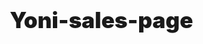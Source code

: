 # Yoni-sales-page
<!DOCTYPE html>
<html lang="en">
<head>
    <meta charset="UTF-8">
    <meta name="viewport" content="width=device-width, initial-scale=1.0">
    <title>Brain Rot - Stop Doom Scrolling, Start Living</title>
    <style>
        /* CSS Reset */
        * {
            margin: 0;
            padding: 0;
            box-sizing: border-box;
        }
        
        html, body {
            overflow-x: hidden;
            font-family: -apple-system, BlinkMacSystemFont, 'Segoe UI', Roboto, Oxygen, Ubuntu, Cantarell, sans-serif;
            line-height: 1.6;
            color: #333;
        }
        
        .container {
            width: 100%;
            max-width: 800px;
            margin: 0 auto;
            padding: 0 2rem;
        }
        
        .section {
            padding: 3rem 0;
        }
        
        .preheader {
            background: #ff6b6b;
            color: white;
            text-align: center;
            padding: 1rem;
            font-weight: bold;
            font-size: 0.9rem;
        }
        
        .hero {
            background: linear-gradient(135deg, #667eea 0%, #764ba2 100%);
            color: white;
            text-align: center;
            padding: 4rem 0;
            display: flex;
            flex-direction: column;
            align-items: center;
            justify-content: center;
        }
        
        h1 {
            font-size: 2.5rem;
            font-weight: 900;
            margin-bottom: 1rem;
            line-height: 1.2;
        }
        
        .subheader {
            font-size: 1.3rem;
            margin-bottom: 2rem;
            font-weight: 300;
        }
        
        .vsl-container {
            margin: 2rem 0;
            position: relative;
            display: flex;
            flex-direction: column;
            align-items: center;
            justify-content: center;
        }
        
        .vsl-icon {
            width: 200px;
            height: 120px;
            background: #000;
            border-radius: 10px;
            position: relative;
            cursor: pointer;
            transition: transform 0.3s ease;
            text-decoration: none;
            display: block;
        }
        
        .vsl-icon:hover {
            transform: scale(1.05);
        }
        
        .play-button {
            position: absolute;
            top: 50%;
            left: 50%;
            transform: translate(-50%, -50%);
            width: 0;
            height: 0;
            border-left: 20px solid white;
            border-top: 12px solid transparent;
            border-bottom: 12px solid transparent;
        }
        
        .vsl-text {
            color: white;
            margin-top: 1rem;
            font-weight: bold;
            font-size: 0.9rem;
            text-align: center;
        }
        
        .cta-button {
            background: #ff6b6b;
            color: white;
            padding: 1.2rem 2.5rem;
            border: none;
            border-radius: 50px;
            font-size: 1.1rem;
            font-weight: bold;
            cursor: pointer;
            transition: all 0.3s ease;
            text-decoration: none;
            display: inline-block;
            margin: 2rem 0;
        }
        
        .cta-button:hover {
            background: #ff5252;
            transform: translateY(-2px);
            box-shadow: 0 10px 20px rgba(255, 107, 107, 0.3);
        }
        
        h2 {
            font-size: 2rem;
            margin-bottom: 1.5rem;
            color: #333;
            font-weight: 800;
        }
        
        .section-content {
            font-size: 1.1rem;
            line-height: 1.8;
        }
        
        .section-content p {
            margin-bottom: 1.5rem;
        }
        
        .bold {
            font-weight: bold;
        }
        
        .highlight {
            background: #fff3cd;
            padding: 0.2rem 0.4rem;
            border-radius: 3px;
        }
        
        .bullets {
            list-style: none;
            margin: 2rem 0;
        }
        
        .bullets li {
            margin-bottom: 1.5rem;
            padding-left: 1.5rem;
            position: relative;
        }
        
        .bullets li:before {
            content: "✓";
            position: absolute;
            left: 0;
            color: #4CAF50;
            font-weight: bold;
            font-size: 1.2rem;
        }
        
        .testimonial {
            background: #f8f9fa;
            padding: 2rem;
            border-radius: 10px;
            margin: 2rem 0;
            border-left: 4px solid #667eea;
            font-style: italic;
        }
        
        .faq {
            background: #f8f9fa;
            padding: 2rem;
            margin: 2rem 0;
            border-radius: 10px;
        }
        
        .faq-item {
            margin-bottom: 2rem;
        }
        
        .faq-question {
            font-weight: bold;
            font-size: 1.1rem;
            margin-bottom: 0.5rem;
            color: #667eea;
        }
        
        .urgency-box {
            background: #fff3cd;
            border: 2px solid #ffc107;
            padding: 1.5rem;
            border-radius: 10px;
            margin: 2rem 0;
            text-align: center;
        }
        
        /* Mobile Responsiveness */
        @media (max-width: 1024px) {
            .container {
                padding: 0 1.5rem;
            }
            
            h1 {
                font-size: 2.2rem;
            }
            
            .subheader {
                font-size: 1.2rem;
            }
        }
        
        @media (max-width: 768px) {
            .container {
                padding: 0 1rem;
            }
            
            h1 {
                font-size: 2rem;
            }
            
            .subheader {
                font-size: 1.1rem;
            }
            
            h2 {
                font-size: 1.7rem;
            }
            
            .section {
                padding: 2rem 0;
            }
            
            .hero {
                padding: 3rem 0;
            }
            
            .vsl-icon {
                width: 160px;
                height: 96px;
            }
            
            .cta-button {
                padding: 1rem 2rem;
                font-size: 1rem;
            }
        }
        
        @media (max-width: 480px) {
            h1 {
                font-size: 1.8rem;
            }
            
            .subheader {
                font-size: 1rem;
            }
            
            h2 {
                font-size: 1.5rem;
            }
            
            .section-content {
                font-size: 1rem;
            }
        }
    </style>
</head>
<body>
    <!-- Preheader -->
    <div class="preheader">
        ATTENTION: If you spend 5+ hours daily doom-scrolling your phone...
    </div>
    
    <!-- Hero Section -->
    <div class="hero">
        <div class="container">
            <h1>Cut Your Screen Time By 3+ Hours Daily<br>In Just 7 Days Without Going Cold Turkey</h1>
            <div class="subheader">
                Finally break free from mindless scrolling without missing important messages or feeling disconnected
            </div>
            
            <div class="vsl-container">
                <a href="https://docs.google.com/document/d/1c7qZSw-NpIGYdYc2LoLrt6gyO8WiDGpJ4GTrv2qj5SA/edit?usp=sharing" class="vsl-icon" target="_blank">
                    <div class="play-button"></div>
                </a>
                <div class="vsl-text">Click Here To See The: VSL I WROTE FOR YOU</div>
            </div>
            
            <a href="#offer" class="cta-button">Get Brain Rot FREE - Stop Scrolling Today</a>
        </div>
    </div>
    
    <!-- Problem Identification -->
    <div class="section">
        <div class="container">
            <h2>Your Phone Has Hijacked Your Brain... And You Know It</h2>
            <div class="section-content">
                <p>Right now, your phone is sitting next to you.</p>
                
                <p>You picked it up at least 50 times today. Maybe 100.</p>
                
                <p>You've tried putting it in another room... but somehow it ends up back in your hands within minutes.</p>
                
                <p>You've downloaded those "helpful" screen time apps... only to ignore their warnings and scroll anyway.</p>
                
                <p>You've tried willpower... but 30 seconds into a TikTok spiral, willpower goes out the window.</p>
                
                <p><span class="bold">Sound familiar?</span></p>
                
                <p>Here's what's really happening while you're doom-scrolling:</p>
                
                <p>• Your focus is getting shredded into microscopic pieces<br>
                • Your productivity is bleeding out hour by hour<br>
                • Your relationships are getting the leftover scraps of attention<br>
                • Your goals are gathering dust while you watch strangers live their lives</p>
                
                <p>And the worst part? <span class="highlight">Tomorrow, you'll do it all over again.</span></p>
                
                <p>Unless you keep reading...</p>
                
                <div class="testimonial">
                    "I was spending 7 hours a day on my phone and didn't even realize it. My grades were suffering, I was always tired, and I felt like I was living in a fog. Something had to change." - Sarah, College Student
                </div>
            </div>
        </div>
    </div>
    
    <!-- Origin Story -->
    <div class="section">
        <div class="container">
            <h2>How I Went From 8 Hours of Daily Scrolling to Complete Digital Control</h2>
            <div class="section-content">
                <p>Three years ago, I was the poster child for phone addiction.</p>
                
                <p>8+ hours daily. First thing in the morning, last thing at night.</p>
                
                <p>I missed family dinners because I was watching strangers eat on Instagram.</p>
                
                <p>I'd sit down to work... and three hours later realize I'd accomplished nothing but learning 47 new dance moves I'd never use.</p>
                
                <p><span class="bold">Rock bottom hit when I missed my daughter's first steps</span> because I was deep in a Reddit rabbit hole about conspiracy theories I didn't even care about.</p>
                
                <p>That night, I tried everything:</p>
                
                <p>• App timers (I bypassed them)<br>
                • Putting my phone in a drawer (I retrieved it)<br>
                • Deleting apps (I re-downloaded them)<br>
                • Going cold turkey (lasted 4 hours)</p>
                
                <p>Nothing worked because every solution attacked the symptoms, not the cause.</p>
                
                <p>Then I stumbled onto something that changed everything...</p>
                
                <p><span class="bold">What if instead of fighting my brain, I worked WITH it?</span></p>
                
                <p>What if I could see exactly how my mindless scrolling was rewiring my neural pathways in real-time?</p>
                
                <p>What if breaking the habit felt rewarding instead of punishing?</p>
                
                <p>That revelation led to the creation of something completely different...</p>
            </div>
        </div>
    </div>
    
    <!-- Solution Revelation -->
    <div class="section">
        <div class="container">
            <h2>The "Brain Visualization Method" That Ends Doom-Scrolling Forever</h2>
            <div class="section-content">
                <p>Here's the breakthrough that changes everything:</p>
                
                <p><span class="bold">Your brain needs to SEE the damage to stop the behavior.</span></p>
                
                <p>Traditional apps just tell you "You used your phone for 6 hours today." Big deal. You already knew you had a problem.</p>
                
                <p>But what if you could actually <span class="highlight">watch your brain getting fried in real-time</span>?</p>
                
                <p>What if every swipe, every tap, every mindless scroll showed you exactly how it was fragmenting your focus and stealing your mental clarity?</p>
                
                <p>That's exactly what the Brain Visualization Method does:</p>
                
                <p><span class="bold">STEP 1: REAL-TIME BRAIN IMPACT TRACKING</span><br>
                Every time you pick up your phone, you see a visual representation of what's happening to your neural pathways. Not boring charts. Not guilt-inducing numbers. Actual brain visualization that makes the invisible damage visible.</p>
                
                <p><span class="bold">STEP 2: GAMIFIED FOCUS RECOVERY</span><br>
                Instead of punishing you for phone use, it rewards you for focus. Every minute of undistracted time rebuilds your mental clarity. You literally watch your cognitive power return in real-time.</p>
                
                <p><span class="bold">STEP 3: INTELLIGENT APP INTERVENTION</span><br>
                When it detects mindless scrolling patterns, it doesn't block everything. It intervenes intelligently, keeping your essential functions while stopping the time-wasting spiral before it starts.</p>
                
                <ul class="bullets">
                    <li><span class="bold">A 7-minute morning brain scan</span> that shows you exactly how yesterday's phone use is affecting today's focus → so you start each day with crystal-clear awareness of your mental state → making you the person who's always sharp and present</li>
                    <li><span class="bold">Real-time scroll detection that stops time-wasting before it starts</span> → so you never lose another 3 hours to meaningless content → transforming you into someone who values their time above all else</li>
                    <li><span class="bold">Focus recovery visualization that shows your attention span rebuilding</span> → so you can literally watch yourself getting smarter → becoming the focused, productive person you've always wanted to be</li>
                </ul>
                
                <p><span class="bold">The result?</span></p>
                
                <p>Users report cutting their screen time by 50-70% in the first week. Not through restriction... through awareness.</p>
                
                <div class="testimonial">
                    "I went from 6.5 hours daily to 2.5 hours in just 5 days. But more importantly, those 2.5 hours are intentional. I'm not mindlessly scrolling anymore - I'm using my phone as a tool, not entertainment." - Marcus, Software Engineer
                </div>
            </div>
        </div>
    </div>
    
    <!-- Product Introduction -->
    <div class="section">
        <div class="container">
            <h2>Introducing Brain Rot: Your Personal Focus Coach</h2>
            <div class="section-content">
                <p>After months of development and testing with over 1,000 beta users, Brain Rot is finally here.</p>
                
                <p>This isn't another screen time app that shames you into submission.</p>
                
                <p>This is the world's first app that shows you exactly how your phone habits are reshaping your brain... and guides you back to mental clarity.</p>
                
                <p><span class="bold">Here's what makes Brain Rot different from everything you've tried:</span></p>
                
                <p><span class="bold">VISUAL BRAIN FEEDBACK:</span> Instead of boring time logs, you get real-time visualization of how each tap and swipe affects your cognitive function.</p>
                
                <p><span class="bold">INTELLIGENT INTERVENTION:</span> It doesn't block your phone completely. It learns your patterns and intervenes only when you're falling into mindless scrolling.</p>
                
                <p><span class="bold">FOCUS GAMIFICATION:</span> Every moment of sustained attention rebuilds your mental strength. You literally watch yourself getting more focused.</p>
                
                <p><span class="bold">PERSONALIZED COACHING:</span> Based on your specific phone habits, it provides custom strategies to regain control without feeling restricted.</p>
                
                <p>Compare this to what you've been dealing with:</p>
                
                <p>❌ Generic screen time apps that just show you depressing numbers<br>
                ❌ Harsh app blockers that make you feel punished<br>
                ❌ Willpower-based solutions that fail when you're tired or stressed<br>
                ❌ One-size-fits-all approaches that ignore your unique patterns</p>
                
                <p>VS.</p>
                
                <p>✓ Real-time brain visualization that makes the invisible visible<br>
                ✓ Intelligent intervention that works with your brain, not against it<br>
                ✓ Gamified focus building that feels rewarding, not restrictive<br>
                ✓ Personalized coaching based on your specific usage patterns</p>
                
                <p>The value of reclaiming 4+ hours of your day, every day, for the rest of your life?</p>
                
                <p>Priceless.</p>
            </div>
        </div>
    </div>
    
    <!-- Offer Structure -->
    <div class="section" id="offer">
        <div class="container">
            <h2>Get Complete Control of Your Digital Life... Starting Today</h2>
            <div class="section-content">
                <p>Here's everything you get when you download Brain Rot:</p>
                
                <ul class="bullets">
                    <li><span class="bold">Real-Time Brain Impact Tracker</span> → Instantly see how every phone interaction affects your cognitive function → Become someone who makes conscious choices about their attention</li>
                    <li><span class="bold">Intelligent Doom-Scroll Prevention</span> → Stops mindless scrolling before it starts without blocking essential functions → Transform into a person who uses technology intentionally</li>
                    <li><span class="bold">Focus Recovery Visualization</span> → Watch your attention span rebuild in real-time → Evolve into the sharp, present person you used to be</li>
                    <li><span class="bold">Personalized Digital Wellness Coach</span> → Get custom strategies based on your unique phone habits → Become the master of your digital environment</li>
                    <li><span class="bold">Swipe & Tap Pattern Analysis</span> → Understand the unconscious behaviors driving your phone addiction → Develop into someone with complete self-awareness</li>
                    <li><span class="bold">Daily Focus Challenges</span> → Gamified tasks that strengthen your attention muscle → Become the focused, productive person others admire</li>
                </ul>
                
                <p><span class="bold">Your Investment: FREE to download</span></p>
                
                <p>That's right. You can start reclaiming your life today without spending a penny.</p>
                
                <div class="urgency-box">
                    <p><span class="bold">⚠️ URGENT: iOS Update Coming Soon</span></p>
                    <p>Apple is changing app store policies next month. Download now to ensure you get lifetime access to all current features before potential restrictions take effect.</p>
                </div>
                
                <p><span class="bold">RISK-FREE GUARANTEE:</span> If Brain Rot doesn't cut your mindless scrolling by at least 50% in the first 7 days, simply delete it. No questions asked.</p>
                
                <a href="https://apps.apple.com/app/brain-rot" class="cta-button">Download Brain Rot FREE - Reclaim Your Life Now</a>
            </div>
        </div>
    </div>
    
    <!-- FAQ Section -->
    <div class="section">
        <div class="container">
            <h2>The Questions Everyone Asks Before Reclaiming Their Life</h2>
            <div class="faq">
                <div class="faq-item">
                    <div class="faq-question">Q: "Will this completely block my phone like those other apps?"</div>
                    <p>No. Brain Rot is intelligent. It learns the difference between productive phone use and mindless scrolling. You'll still get important calls, texts, and notifications. It only intervenes when you're falling into time-wasting patterns. This is exactly why Brain Rot succeeds where harsh blockers fail.</p>
                </div>
                
                <div class="faq-item">
                    <div class="faq-question">Q: "What if I need to use social media for work?"</div>
                    <p>Perfect question. Brain Rot distinguishes between intentional use and mindless scrolling. If you're posting for business or checking specific information, it recognizes the pattern and doesn't interfere. It only stops the endless, unconscious scrolling that steals your time. You'll actually become MORE productive at work-related social media tasks.</p>
                </div>
                
                <div class="faq-item">
                    <div class="faq-question">Q: "I've tried screen time apps before and they didn't work..."</div>
                    <p>That's exactly why Brain Rot exists. Traditional apps just show you numbers and expect willpower to do the rest. Brain Rot works WITH your psychology, not against it. When you can literally see your brain getting healthier with each focused moment, change happens naturally. Plus, it's completely free to try.</p>
                </div>
                
                <div class="faq-item">
                    <div class="faq-question">Q: "Is my personal data safe?"</div>
                    <p>Absolutely. Brain Rot is GDPR compliant and processes all data locally on your device. Your usage patterns never leave your phone. We can't see your data even if we wanted to. Your privacy is completely protected while you regain control of your attention.</p>
                </div>
                
                <div class="faq-item">
                    <div class="faq-question">Q: "How quickly will I see results?"</div>
                    <p>Most users notice immediate awareness improvements within hours. The visual brain feedback creates instant consciousness about your habits. Actual behavior change typically happens within 3-7 days as you start making different choices. By week 2, the new patterns feel natural and effortless.</p>
                </div>
                
                <p style="margin-top: 2rem; text-align: center;"><span class="bold">Ready to stop letting your phone control your life?</span></p>
                
                <div style="text-align: center;">
                    <a href="https://apps.apple.com/app/brain-rot" class="cta-button">Download Brain Rot FREE - Take Control Today</a>
                </div>
            </div>
        </div>
    </div>
</body>
</html>
